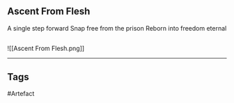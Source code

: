 ## Ascent From Flesh
A single step forward
Snap free from the prison
Reborn into freedom eternal
## 
![[Ascent From Flesh.png]]

---
## Tags
#Artefact